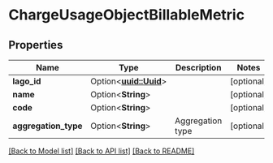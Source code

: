 # ChargeUsageObjectBillableMetric

## Properties

Name | Type | Description | Notes
------------ | ------------- | ------------- | -------------
**lago_id** | Option<[**uuid::Uuid**](uuid::Uuid.md)> |  | [optional]
**name** | Option<**String**> |  | [optional]
**code** | Option<**String**> |  | [optional]
**aggregation_type** | Option<**String**> | Aggregation type | [optional]

[[Back to Model list]](../README.md#documentation-for-models) [[Back to API list]](../README.md#documentation-for-api-endpoints) [[Back to README]](../README.md)


